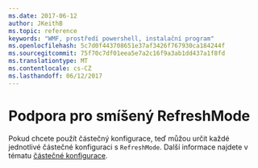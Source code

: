 ```yaml
---
ms.date: 2017-06-12
author: JKeithB
ms.topic: reference
keywords: "WMF, prostředí powershell, instalační program"
ms.openlocfilehash: 5c7d0f443708651e37af3426f767930ca184244f
ms.sourcegitcommit: 75f70c7df01eea5e7a2c16f9a3ab1dd437a1f8fd
ms.translationtype: MT
ms.contentlocale: cs-CZ
ms.lasthandoff: 06/12/2017
---
```

# <a name="support-for-mixed-refreshmode"></a>Podpora pro smíšený RefreshMode

Pokud chcete použít částečný konfigurace, teď můžou určit každé jednotlivé částečné konfiguraci s `RefreshMode`. Další informace najdete v tématu [částečné konfigurace](https://msdn.microsoft.com/powershell/dsc/partialconfigs).

